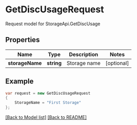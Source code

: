 
# GetDiscUsageRequest

Request model for StorageApi.GetDiscUsage

## Properties

Name | Type | Description  | Notes
------------- | ------------- | ------------- | -------------
**storageName** | **string**| Storage name | [optional] 

## Example
```csharp
var request = new GetDiscUsageRequest
{ 
    StorageName = "First Storage"
};
```

[[Back to Model list]](Models.md) [[Back to README]](README.md)
